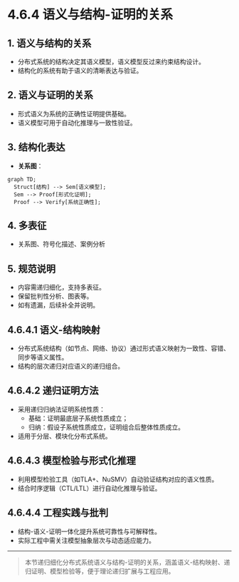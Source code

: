 # 4.6.4 语义与结构-证明的关系

## 1. 语义与结构的关系

- 分布式系统的结构决定其语义模型，语义模型反过来约束结构设计。
- 结构化的系统有助于语义的清晰表达与验证。

## 2. 语义与证明的关系

- 形式语义为系统的正确性证明提供基础。
- 语义模型可用于自动化推理与一致性验证。

## 3. 结构化表达

- **关系图**：

```mermaid
graph TD;
  Struct[结构] --> Sem[语义模型];
  Sem --> Proof[形式化证明];
  Proof --> Verify[系统正确性];
```

## 4. 多表征

- 关系图、符号化描述、案例分析

## 5. 规范说明

- 内容需递归细化，支持多表征。
- 保留批判性分析、图表等。
- 如有遗漏，后续补全并说明。

## 4.6.4.1 语义-结构映射

- 分布式系统结构（如节点、网络、协议）通过形式语义映射为一致性、容错、同步等语义属性。
- 结构的层次递归对应语义的递归组合。

## 4.6.4.2 递归证明方法

- 采用递归归纳法证明系统性质：
  - 基础：证明最底层子系统性质成立；
  - 归纳：假设子系统性质成立，证明组合后整体性质成立。
- 适用于分层、模块化分布式系统。

## 4.6.4.3 模型检验与形式化推理

- 利用模型检验工具（如TLA+、NuSMV）自动验证结构对应的语义性质。
- 结合时序逻辑（CTL/LTL）进行自动化推理与验证。

## 4.6.4.4 工程实践与批判

- 结构-语义-证明一体化提升系统可靠性与可解释性。
- 实际工程中需关注模型抽象层次与动态适应能力。

---
> 本节递归细化分布式系统语义与结构-证明的关系，涵盖语义-结构映射、递归证明、模型检验等，便于理论递归扩展与工程应用。

